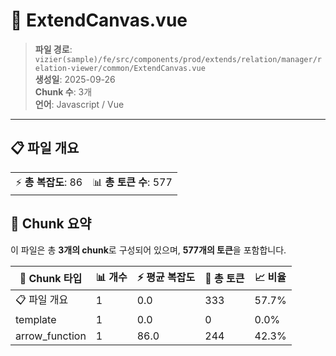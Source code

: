# 📄 ExtendCanvas.vue

> **파일 경로**: `vizier(sample)/fe/src/components/prod/extends/relation/manager/relation-viewer/common/ExtendCanvas.vue`  
> **생성일**: 2025-09-26  
> **Chunk 수**: 3개  
> **언어**: Javascript / Vue
---


## 📋 파일 개요

| | |
|--|--|
| ⚡ **총 복잡도**: 86 | 📊 **총 토큰 수**: 577 |






## 🧩 Chunk 요약

이 파일은 총 **3개의 chunk**로 구성되어 있으며, **577개의 토큰**을 포함합니다.

| 🧩 Chunk 타입 | 📊 개수 | ⚡ 평균 복잡도 | 📝 총 토큰 | 📈 비율 |
|---------------|--------|-------------|----------|--------|
| 📋 파일 개요 | 1 | 0.0 | 333 | 57.7% |
| template | 1 | 0.0 | 0 | 0.0% |
| arrow_function | 1 | 86.0 | 244 | 42.3% |

